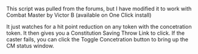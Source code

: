 This script was pulled from the forums, but I have modified it to work with Combat Master by Victor B (available on One Click install)

It just watches for a hit point reduction on any token with the concetration token. It then gives you a Constitution Saving Throw Link to click. If the caster fails, you can click the Toggle Concetration button to bring up the CM status window.
